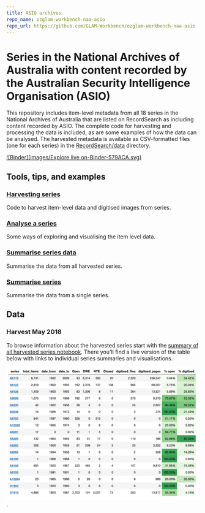 ```yaml
---
title: ASIO archives
repo_name: ozglam-workbench-naa-asio
repo_url: https://github.com/GLAM-Workbench/ozglam-workbench-naa-asio
---
```


# Series in the National Archives of Australia with content recorded by the Australian Security Intelligence Organisation (ASIO)

This repository includes item-level metadata from all 18 series in the National Archives of Australia that are listed on RecordSearch as including content recorded by ASIO. The complete code for harvesting and processing the data is included, as are some examples of how the data can be analysed. The harvested metadata is available as CSV-formatted files (one for each series) in the [RecordSearch/data](https://github.com/GLAM-Workbench/ozglam-workbench-naa-asio/tree/master/RecordSearch/data) directory.

[![Binder](images/Explore live on-Binder-579ACA.svg)](https://mybinder.org/v2/gh/wragge/ozglam-workbench-naa-asio/master)

## Tools, tips, and examples

### [Harvesting series](https://nbviewer.jupyter.org/github/GLAM-Workbench/ozglam-workbench-naa-asio/blob/master/RecordSearch/1.%20Harvesting%20series.ipynb)  
Code to harvest item-level data and digitised images from series.

### [Analyse a series](https://nbviewer.jupyter.org/github/GLAM-Workbench/ozglam-workbench-naa-asio/blob/master/RecordSearch/2.%20Analyse%20a%20series.ipynb)  
Some ways of exploring and visualising the item level data.

### [Summarise series data](https://nbviewer.jupyter.org/github/GLAM-Workbench/ozglam-workbench-naa-asio/blob/master/RecordSearch/Summarise%20series%20data.ipynb)  
Summarise the data from all harvested series.

### [Summarise series](https://nbviewer.jupyter.org/github/GLAM-Workbench/ozglam-workbench-naa-asio/blob/master/RecordSearch/series-summary.ipynb)  
Summarise the data from a single series.

## Data

### Harvest May 2018

To browse information about the harvested series start with the [summary of all harvested series notebook](https://nbviewer.jupyter.org/github/GLAM-Workbench/ozglam-workbench-naa-asio/blob/master/RecordSearch/Summary%20of%20all%20harvested%20series.ipynb). There you'll find a live version of the table below with links to individual series summaries and visualisations.

[![Table of harvested series](images/naa-asio-series.png)](https://nbviewer.jupyter.org/github/GLAM-Workbench/ozglam-workbench-naa-asio/blob/master/RecordSearch/Summary%20of%20all%20harvested%20series.ipynb).
